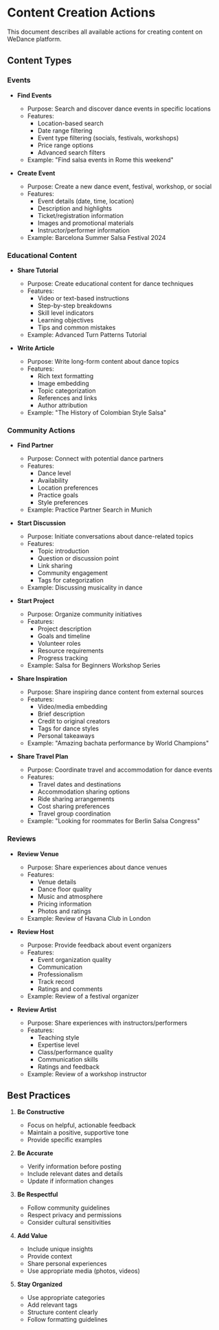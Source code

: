 # Content Creation Actions

This document describes all available actions for creating content on WeDance platform.

## Content Types

### Events

- **Find Events**

  - Purpose: Search and discover dance events in specific locations
  - Features:
    - Location-based search
    - Date range filtering
    - Event type filtering (socials, festivals, workshops)
    - Price range options
    - Advanced search filters
  - Example: "Find salsa events in Rome this weekend"

- **Create Event**
  - Purpose: Create a new dance event, festival, workshop, or social
  - Features:
    - Event details (date, time, location)
    - Description and highlights
    - Ticket/registration information
    - Images and promotional materials
    - Instructor/performer information
  - Example: Barcelona Summer Salsa Festival 2024

### Educational Content

- **Share Tutorial**

  - Purpose: Create educational content for dance techniques
  - Features:
    - Video or text-based instructions
    - Step-by-step breakdowns
    - Skill level indicators
    - Learning objectives
    - Tips and common mistakes
  - Example: Advanced Turn Patterns Tutorial

- **Write Article**
  - Purpose: Write long-form content about dance topics
  - Features:
    - Rich text formatting
    - Image embedding
    - Topic categorization
    - References and links
    - Author attribution
  - Example: "The History of Colombian Style Salsa"

### Community Actions

- **Find Partner**

  - Purpose: Connect with potential dance partners
  - Features:
    - Dance level
    - Availability
    - Location preferences
    - Practice goals
    - Style preferences
  - Example: Practice Partner Search in Munich

- **Start Discussion**

  - Purpose: Initiate conversations about dance-related topics
  - Features:
    - Topic introduction
    - Question or discussion point
    - Link sharing
    - Community engagement
    - Tags for categorization
  - Example: Discussing musicality in dance

- **Start Project**

  - Purpose: Organize community initiatives
  - Features:
    - Project description
    - Goals and timeline
    - Volunteer roles
    - Resource requirements
    - Progress tracking
  - Example: Salsa for Beginners Workshop Series

- **Share Inspiration**

  - Purpose: Share inspiring dance content from external sources
  - Features:
    - Video/media embedding
    - Brief description
    - Credit to original creators
    - Tags for dance styles
    - Personal takeaways
  - Example: "Amazing bachata performance by World Champions"

- **Share Travel Plan**
  - Purpose: Coordinate travel and accommodation for dance events
  - Features:
    - Travel dates and destinations
    - Accommodation sharing options
    - Ride sharing arrangements
    - Cost sharing preferences
    - Travel group coordination
  - Example: "Looking for roommates for Berlin Salsa Congress"

### Reviews

- **Review Venue**

  - Purpose: Share experiences about dance venues
  - Features:
    - Venue details
    - Dance floor quality
    - Music and atmosphere
    - Pricing information
    - Photos and ratings
  - Example: Review of Havana Club in London

- **Review Host**

  - Purpose: Provide feedback about event organizers
  - Features:
    - Event organization quality
    - Communication
    - Professionalism
    - Track record
    - Ratings and comments
  - Example: Review of a festival organizer

- **Review Artist**
  - Purpose: Share experiences with instructors/performers
  - Features:
    - Teaching style
    - Expertise level
    - Class/performance quality
    - Communication skills
    - Ratings and feedback
  - Example: Review of a workshop instructor

## Best Practices

1. **Be Constructive**

   - Focus on helpful, actionable feedback
   - Maintain a positive, supportive tone
   - Provide specific examples

2. **Be Accurate**

   - Verify information before posting
   - Include relevant dates and details
   - Update if information changes

3. **Be Respectful**

   - Follow community guidelines
   - Respect privacy and permissions
   - Consider cultural sensitivities

4. **Add Value**

   - Include unique insights
   - Provide context
   - Share personal experiences
   - Use appropriate media (photos, videos)

5. **Stay Organized**
   - Use appropriate categories
   - Add relevant tags
   - Structure content clearly
   - Follow formatting guidelines

